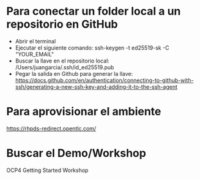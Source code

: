 # Para conectar un folder local a un repositorio en GitHub
- Abrir el terminal
- Ejecutar el siguiente comando: 
  ssh-keygen -t ed25519-sk -C "YOUR_EMAIL"
- Buscar la llave en el repositorio local: /Users/juangarcia/.ssh/id_ed25519.pub
- Pegar la salida en Github para generar la llave: https://docs.github.com/en/authentication/connecting-to-github-with-ssh/generating-a-new-ssh-key-and-adding-it-to-the-ssh-agent


# Para aprovisionar el ambiente
https://rhpds-redirect.opentlc.com/

# Buscar el Demo/Workshop
OCP4 Getting Started Workshop
